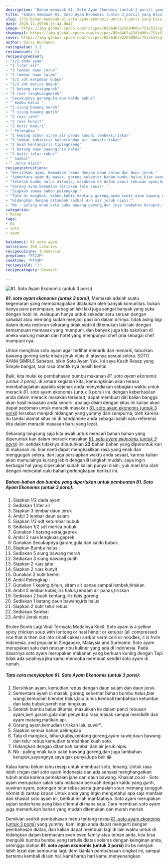 ```yaml
---
description: "Bahan memasak 81. Soto Ayam Ekonomis (untuk 3 porsi) yang Bisa Manjain Lidah"
title: "Bahan memasak 81. Soto Ayam Ekonomis (untuk 3 porsi) yang Bisa Manjain Lidah"
slug: 1732-bahan-memasak-81-soto-ayam-ekonomis-untuk-3-porsi-yang-bisa-manjain-lidah
date: 2020-11-29T06:15:44.084Z
image: https://img-global.cpcdn.com/recipes/85e6467a2289d96b/751x532cq70/81-soto-ayam-ekonomis-untuk-3-porsi-foto-resep-utama.jpg
thumbnail: https://img-global.cpcdn.com/recipes/85e6467a2289d96b/751x532cq70/81-soto-ayam-ekonomis-untuk-3-porsi-foto-resep-utama.jpg
cover: https://img-global.cpcdn.com/recipes/85e6467a2289d96b/751x532cq70/81-soto-ayam-ekonomis-untuk-3-porsi-foto-resep-utama.jpg
author: Daisy Buchanan
ratingvalue: 3.2
reviewcount: 13
recipeingredient:
- "1/2 dada ayam"
- "1 liter air"
- "3 lembar daun jeruk"
- "3 lembar daun salam"
- "1/2 sdt ketumbar bubuk"
- "1/2 sdt merica bubuk"
- "1 batang seraigeprek"
- "2 ruas lengkuasgeprek"
- "Secukupnya garamgula dan kaldu bubuk"
- " Bumbu halus "
- "5 siung bawang merah"
- "3 siung bawang putih"
- "2 ruas jahe"
- "2 ruas kunyit"
- "2 butir kemiri"
- " Pelengkap "
- "1 keping bihun siram air panas sampai lembektiriskan"
- "5 lembar kubisiris halusrendam air panastiriskan"
- "2 buah kentangiris tipisgoreng"
- "1 batang daun bawangiris halus"
- "2 butir telur rebus"
- " Sambal"
- " Jeruk nipis"
recipeinstructions:
- "Bersihkan ayam, kemudian rebus dengan daun salam dan daun jeruk."
- "Sementara ayam di masak, goreng sebentar bahan bumbu halus,biar wangi,kemudian blender halus,lalu tumis kembali tambahkan ketumbar dan lada bubuk,sereh dan lengkuas."
- "Setelah bumbu halus ditumis, masukkan ke dalam panci rebusan ayam,beri garam,gula dan penyedap rasa,masak sampai mendidih dan ayam matang,matikan api."
- "Goreng ayam,kemudian tiriskan lalu suwir²."
- "Siapkan semua bahan pelengkap."
- "Tata di mangkok, bihun,kubis,kentang goreng,ayam suwir,daun bawang dan telur rebus kemudian tambahkan kuah soto."
- "Hidangkan dengan ditambah sambal dan air jeruk nipis."
- "Nb : paling enak kalo pake bawang goreng,dan juga tambahan kerupuk,sayangnya saya gak punya,lupa beli 😂"
categories:
- Resep
tags:
- 81
- soto
- ayam

katakunci: 81 soto ayam 
nutrition: 260 calories
recipecuisine: Indonesian
preptime: "PT22M"
cooktime: "PT43M"
recipeyield: "1"
recipecategory: Dessert

---
```



![81. Soto Ayam Ekonomis (untuk 3 porsi)](https://img-global.cpcdn.com/recipes/85e6467a2289d96b/751x532cq70/81-soto-ayam-ekonomis-untuk-3-porsi-foto-resep-utama.jpg)

<b><i>81. soto ayam ekonomis (untuk 3 porsi)</i></b>, Memasak adalah suatu kegemaran yang membahagiakan dilakukan oleh banyak komunitas. bukan hanya para perempuan, sebagian laki laki juga sangat banyak yang suka dengan hobi ini. walaupun hanya untuk sekedar seru seruan dengan sahabat atau memang sudah menjadi passion dalam dirinya. tidak asing lagi dalam dunia restoran sekarang tidak sedikit ditemukan laki laki dengan kemampuan memasak yang mumpuni, dan banyak juga kita saksikan di aneka warung makan dan hotel yang mempunyai chef pria sebagai chef mumpuni nya.

Untuk menghias soto ayam agar terlihat menarik dan menarik, taburkan bawang goreng serta irisan jeruk nipis di atasnya sesuai selera. SOTO AYAM SIMPLE Sahabat. bikin Soto Ayam Yuk. Ini saya Kasih Resep yang Simple bangat, tapi rasa otentik nya masih kental.

Baik, kita mulai ke pembahasan bumbu makanan <i>81. soto ayam ekonomis (untuk 3 porsi)</i>. di antara kegiatan kita, kemungkinan akan terasa membahagiakan apabila sejenak anda menyediakan sebagian waktu untuk meracik 81. soto ayam ekonomis (untuk 3 porsi) ini. dengan keberhasilan anda dalam meracik masakan tersebut, dapat membuat diri kalian bangga akan hasil masakan anda sendiri. apalagi disini dengan situs ini kalian akan dapat pedoman untuk meracik masakan <u>81. soto ayam ekonomis (untuk 3 porsi)</u> tersebut menjadi hidangan yang yummy dan sempurna, oleh karena itu tandai alamat situs ini di handphone anda sebagai salah satu referensi kita dalam meracik masakan baru yang lezat.


Sekarang langsung saja kita awali untuk mencari bahan bahan yang diperuntuk kan dalam meracik masakan <u><i>81. soto ayam ekonomis (untuk 3 porsi)</i></u> ini. setidak tidaknya dibutuhkan <b>23</b> bahan bahan yang diperuntuk kan di makanan ini. biar nanti dapat menghasilkan rasa yang enak dan menggugah selera. dan juga persiapkan waktu anda sesaat, karena kalian akan memulainya kurang lebih dengan <b>8</b> langkah mudah. saya ingin berbagai hal yang diperlukan sudah kalian punyai disini, yuk mari kita olah dengan mencatat dulu bahan perlengkapan berikut ini.

<!--inarticleads1-->

##### Bahan-bahan dan bumbu yang diperlukan untuk pembuatan 81. Soto Ayam Ekonomis (untuk 3 porsi):

1. Siapkan 1/2 dada ayam
1. Sediakan 1 liter air
1. Siapkan 3 lembar daun jeruk
1. Ambil 3 lembar daun salam
1. Siapkan 1/2 sdt ketumbar bubuk
1. Sediakan 1/2 sdt merica bubuk
1. Gunakan 1 batang serai,geprek
1. Ambil 2 ruas lengkuas,geprek
1. Gunakan Secukupnya garam,gula dan kaldu bubuk
1. Siapkan  Bumbu halus :
1. Sediakan 5 siung bawang merah
1. Sediakan 3 siung bawang putih
1. Siapkan 2 ruas jahe
1. Siapkan 2 ruas kunyit
1. Gunakan 2 butir kemiri
1. Ambil  Pelengkap :
1. Gunakan 1 keping bihun, siram air panas sampai lembek,tiriskan
1. Ambil 5 lembar kubis,iris halus,rendam air panas,tiriskan
1. Sediakan 2 buah kentang,iris tipis,goreng
1. Sediakan 1 batang daun bawang,iris halus
1. Siapkan 2 butir telur rebus
1. Sediakan  Sambal
1. Ambil  Jeruk nipis


Brulee Bomb Lagi Viral Ternyata Modalnya Kecil. Soto ayam is a yellow spicy chicken soup with lontong or nasi himpit or ketupat (all compressed rice that is then cut into small cakes) and/or vermicelli or noodles, it is from Indonesia, and popular in Singapore, Malaysia and Suriname. Soto ayam merupakan satu dari ratusan ribu kuliner yang ada di Indonesia. Pada dasarnya soto ayam merupakan makanan yang berkuah kuning dengan Tapi tidak ada salahnya jika kamu mencoba membuat sendiri soto ayam di rumah. 

<!--inarticleads2-->

##### Tata cara menyiapkan 81. Soto Ayam Ekonomis (untuk 3 porsi):

1. Bersihkan ayam, kemudian rebus dengan daun salam dan daun jeruk.
1. Sementara ayam di masak, goreng sebentar bahan bumbu halus,biar wangi,kemudian blender halus,lalu tumis kembali tambahkan ketumbar dan lada bubuk,sereh dan lengkuas.
1. Setelah bumbu halus ditumis, masukkan ke dalam panci rebusan ayam,beri garam,gula dan penyedap rasa,masak sampai mendidih dan ayam matang,matikan api.
1. Goreng ayam,kemudian tiriskan lalu suwir².
1. Siapkan semua bahan pelengkap.
1. Tata di mangkok, bihun,kubis,kentang goreng,ayam suwir,daun bawang dan telur rebus kemudian tambahkan kuah soto.
1. Hidangkan dengan ditambah sambal dan air jeruk nipis.
1. Nb : paling enak kalo pake bawang goreng,dan juga tambahan kerupuk,sayangnya saya gak punya,lupa beli 😂


Kalau kamu belum tahu resep untuk membuat soto, tenang. Untuk rasa lebih ringan dari soto ayam Indonesia dan ada sensasi menghangatkan tubuh anda karena pemakaian jahe dan daun bawang. Khasiat.co.id - Soto ayam merupakan salah satu makanan berkuah dengan kaldu yang gurih, suwiran ayam, potongan telur rebus,serta gumpalan soun memang sungguh nikmat di santap kapan Untuk anda yang ingin mengetahui apa saja manfaat dan khasiat soto ayam ini, berikut inilah manfaatnya. Soto ayam merupakan sajian sederhana yang bisa ditemui di mana saja. Cara membuat soto ayam juga memerlukan bahan yang mudah ditemukan dan murah meriah. 

Demikian sedikit pembahasan menu tentang resep <u>81. soto ayam ekonomis (untuk 3 porsi)</u> yang yummy. kami ingin anda dapat mengerti dengan pembahasan diatas, dan kalian dapat membuat lagi di lain waktu untuk di hidangkan dalam bermacam even even family atau teman anda. kita bisa mengulik bumbu bumbu yang tertulis diatas selaras dengan keinginan anda, sehingga olahan <b>81. soto ayam ekonomis (untuk 3 porsi)</b> ini bs menjadi lebih lezat dan sempurna lagi. demikianlah pembahasan singkat ini, sampai bertemu kembali di lain hal. kami harap hari kamu menyenangkan.
